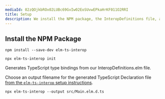 ```yaml
---
mediaId: 02zQOjkbROx02LUBc69GvIw02EoSUvwEPkaHrKF011O2RRI
title: Setup
description: We install the NPM package, the InteropDefinitions file, and use it to generate TypeScript bindings for our Elm app's ports and flags.
---
```


## Install the NPM Package

```shell
npm install --save-dev elm-ts-interop
```

```shell
npx elm-ts-interop init
```

Generates TypeScript type bindings from our InteropDefinitions.elm file.

Choose an output filename for the generated TypeScript Declaration file [from the `elm-ts-interop` setup instructions](https://elm-ts-interop.com/setup/#choose-a-filename-for-your-generated-typescript-declarations).

```shell
npx elm-ts-interop --output src/Main.elm.d.ts
```
